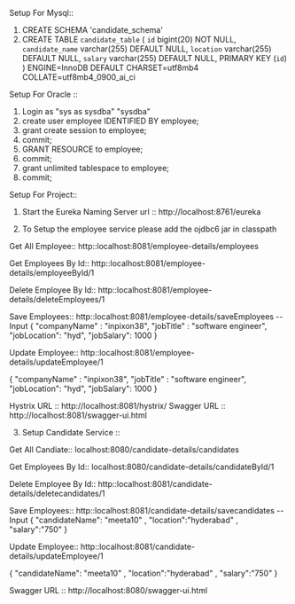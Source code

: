 Setup For Mysql::

1) CREATE SCHEMA 'candidate_schema'
2) CREATE TABLE `candidate_table` (
  `id` bigint(20) NOT NULL,
  `candidate_name` varchar(255) DEFAULT NULL,
  `location` varchar(255) DEFAULT NULL,
  `salary` varchar(255) DEFAULT NULL,
  PRIMARY KEY (`id`)
) ENGINE=InnoDB DEFAULT CHARSET=utf8mb4 COLLATE=utf8mb4_0900_ai_ci

Setup For Oracle ::
1) Login as "sys as sysdba"
"sysdba"
2) create user employee IDENTIFIED BY employee;
3) grant create session to employee;
4) commit;
5) GRANT RESOURCE to employee;
6) commit;
7) grant unlimited tablespace to employee;
8) commit;


Setup For Project::

1) Start the Eureka Naming Server
url :: http://localhost:8761/eureka

2) To Setup the employee service please add the ojdbc6 jar in classpath

Get All Employee::
http::localhost:8081/employee-details/employees

Get Employees By Id::
http::localhost:8081/employee-details/employeeById/1

Delete Employee By Id::
http::localhost:8081/employee-details/deleteEmployees/1

Save Employees::
http::localhost:8081/employee-details/saveEmployees
--Input
{
"companyName" : "inpixon38",
"jobTitle"  : "software engineer",
"jobLocation": "hyd",
 "jobSalary": 1000
}

Update Employee::
http::localhost:8081/employee-details/updateEmployee/1

{
"companyName" : "inpixon38",
"jobTitle"  : "software engineer",
"jobLocation": "hyd",
 "jobSalary": 1000
}

Hystrix URL ::  http://localhost:8081/hystrix/
Swagger URL ::  http://localhost:8081/swagger-ui.html

3) Setup Candidate Service ::

Get All Candiate::
localhost:8080/candidate-details/candidates

Get Employees By Id::
localhost:8080/candidate-details/candidateById/1

Delete Employee By Id::
http::localhost:8081/candidate-details/deletecandidates/1

Save Employees::
http::localhost:8081/candidate-details/savecandidates
--Input
{
 "candidateName": "meeta10" ,
 "location":"hyderabad" ,
 "salary":"750"
 }

Update Employee::
http::localhost:8081/candidate-details/updateEmployee/1

{
 "candidateName": "meeta10" ,
 "location":"hyderabad" ,
 "salary":"750"
}


Swagger URL ::  http://localhost:8080/swagger-ui.html













